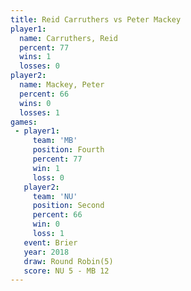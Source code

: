 ```yaml
---
title: Reid Carruthers vs Peter Mackey
player1:                
  name: Carruthers, Reid
  percent: 77           
  wins: 1               
  losses: 0             
player2:                
  name: Mackey, Peter   
  percent: 66           
  wins: 0               
  losses: 1             
games:
 - player1:          
     team: 'MB'      
     position: Fourth
     percent: 77     
     win: 1          
     loss: 0         
   player2:          
     team: 'NU'      
     position: Second
     percent: 66     
     win: 0          
     loss: 1         
   event: Brier        
   year: 2018          
   draw: Round Robin(5)
   score: NU 5 - MB 12 
---
```

